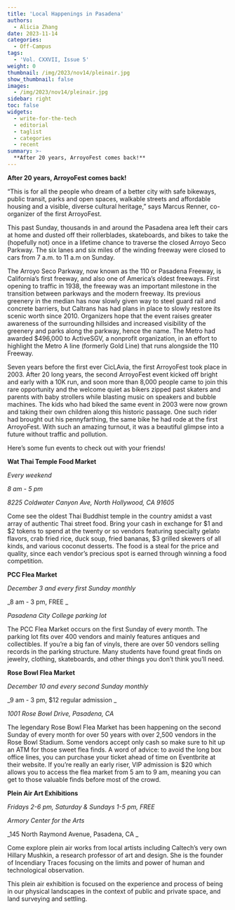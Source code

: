 ```yaml
---
title: 'Local Happenings in Pasadena'
authors:
  - Alicia Zhang
date: 2023-11-14
categories:
  - Off-Campus
tags:
  - 'Vol. CXXVII, Issue 5'
weight: 0
thumbnail: /img/2023/nov14/pleinair.jpg
show_thumbnail: false
images:
  - /img/2023/nov14/pleinair.jpg
sidebar: right
toc: false
widgets:
  - write-for-the-tech
  - editorial
  - taglist
  - categories
  - recent
summary: >-
  **After 20 years, ArroyoFest comes back!**
---
```


**After 20 years, ArroyoFest comes back!** 

“This is for all the people who dream of a better city with safe bikeways, public transit, parks and open spaces, walkable streets and affordable housing and a visible, diverse cultural heritage,” says Marcus Renner, co-organizer of the first ArroyoFest. 

This past Sunday, thousands in and around the Pasadena area left their cars at home and dusted off their rollerblades, skateboards, and bikes to take the (hopefully not) once in a lifetime chance to traverse the closed Arroyo Seco Parkway. The six lanes and six miles of the winding freeway were closed to cars from 7 a.m. to 11 a.m on Sunday. 

The Arroyo Seco Parkway, now known as the 110 or Pasadena Freeway, is California’s first freeway, and also one of America’s oldest freeways. First opening to traffic in 1938, the freeway was an important milestone in the transition between parkways and the modern freeway. Its previous greenery in the median has now slowly given way to steel guard rail and concrete barriers, but Caltrans has had plans in place to slowly restore its scenic worth since 2010. Organizers hope that the event raises greater awareness of the surrounding hillsides and increased visibility of the greenery and parks along the parkway, hence the name. The Metro had awarded $496,000 to ActiveSGV, a nonprofit organization, in an effort to highlight the Metro A line (formerly Gold Line) that runs alongside the 110 Freeway. 

Seven years before the first ever CicLAvia, the first ArroyoFest took place in 2003. After 20 long years, the second ArroyoFest event kicked off bright and early with a 10K run, and soon more than 8,000 people came to join this rare opportunity and the welcome quiet as bikers zipped past skaters and parents with baby strollers while blasting music on speakers and bubble machines. The kids who had biked the same event in 2003 were now grown and taking their own children along this historic passage. One such rider had brought out his pennyfarthing, the same bike he had rode at the first ArroyoFest. With such an amazing turnout, it was a beautiful glimpse into a future without traffic and pollution. 

Here’s some fun events to check out with your friends!

**Wat Thai Temple Food Market**

_Every weekend_

_8 am - 5 pm_

_8225 Coldwater Canyon Ave, North Hollywood, CA 91605_

Come see the oldest Thai Buddhist temple in the country amidst a vast array of authentic Thai street food. Bring your cash in exchange for $1 and $2 tokens to spend at the twenty or so vendors featuring specialty gelato flavors, crab fried rice, duck soup, fried bananas, $3 grilled skewers of all kinds, and various coconut desserts. The food is a steal for the price and quality, since each vendor’s precious spot is earned through winning a food competition. 

**PCC Flea Market**

_December 3 and every first Sunday monthly_

_8 am - 3 pm, FREE _

_Pasadena City College parking lot_

The PCC Flea Market occurs on the first Sunday of every month. The parking lot fits over 400 vendors and mainly features antiques and collectibles. If you’re a big fan of vinyls, there are over 50 vendors selling records in the parking structure. Many students have found great finds on jewelry, clothing, skateboards, and other things you don’t think you’ll need. 

**Rose Bowl Flea Market**

_December 10 and every second Sunday monthly_

_9 am - 3 pm, $12 regular admission _

_1001 Rose Bowl Drive, Pasadena, CA_

The legendary Rose Bowl Flea Market has been happening on the second Sunday of every month for over 50 years with over 2,500 vendors in the Rose Bowl Stadium. Some vendors accept only cash so make sure to hit up an ATM for those sweet flea finds. A word of advice: to avoid the long box office lines, you can purchase your ticket ahead of time on Eventbrite at their website. If you’re really an early riser, VIP admission is $20 which allows you to access the flea market from 5 am to 9 am, meaning you can get to those valuable finds before most of the crowd.

**Plein Air Art Exhibitions**

_Fridays 2-6 pm, Saturday & Sundays 1-5 pm, FREE_

_Armory Center for the Arts_

_145 North Raymond Avenue, Pasadena, CA _

Come explore plein air works from local artists including Caltech’s very own Hillary Mushkin, a research professor of art and design. She is the founder of Incendiary Traces focusing on the limits and power of human and technological observation. 

This plein air exhibition is focused on the experience and process of being in our physical landscapes in the context of public and private space, and land surveying and settling. 
